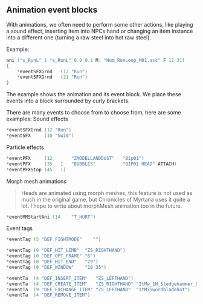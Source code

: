 ## Animation event blocks
With animations, we often need to perform some other actions, like playing a sound effect, inserting item into NPCs hand or changing an item instance into a different one (turning a raw steel into hot raw steel).

Example:
```c++
ani ("s_RunL" 1 "s_RunL" 0.0 0.1 M. "Hum_RunLoop_M01.asc" F 12 31)
{
	*eventSFXGrnd	(12	"Run")
	*eventSFXGrnd	(21	"Run")
}
```

The example shows the animation and its event block. We place these events into a block surrounded by curly brackets.

There are many events to choose from to choose from, here are some examples:
Sound effects
```c++
*eventSFXGrnd (12 "Run")
*eventSFX     (10 "Swim")
```
Particle effects
```c++
*eventPFX     (12       "ZMODELLANDDUST"   "Bip01")
*eventPFX     (35   1	"BUBBLES"          "BIP01 HEAD"	ATTACH)
*eventPFXStop (45   1)
```
Morph mesh animations
> Heads are animated using morph meshes, this feature is not used as much in the original game, but Chronicles of Myrtana uses it quite a lot. I hope to write about morphMesh animation too in the future.

```c++
*eventMMStartAni (14	"T_HURT")
```
Event tags
```c++
*eventTag (5 "DEF_FIGHTMODE"	"")

*eventTag (0 "DEF_HIT_LIMB"  "ZS_RIGHTHAND")
*eventTag (0 "DEF_OPT_FRAME" "6")
*eventTag (0 "DEF_HIT_END"   "29")
*eventTag (0 "DEF_WINDOW"    "18 35")

*eventTa  (4 "DEF_INSERT_ITEM"   "ZS_LEFTHAND")
*eventTa  (4 "DEF_CREATE_ITEM"   "ZS_RIGHTHAND" "ItMw_1H_Sledgehammer_01")
*eventTa  (9 "DEF_EXCHANGE_ITEM" "ZS_LEFTHAND"  "ItMiSwordbladehot")
*eventTa  (4 "DEF_REMOVE_ITEM")
```

